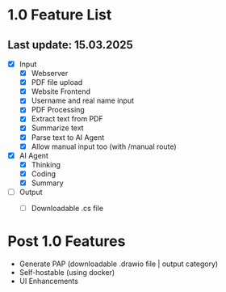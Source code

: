 # 1.0 Feature List
## Last update: 15.03.2025
- [x] Input
    - [x] Webserver
    - [x] PDF file upload
    - [x] Website Frontend
    - [x] Username and real name input
    - [x] PDF Processing
    - [x] Extract text from PDF
    - [x] Summarize text
    - [x] Parse text to AI Agent
    - [x] Allow manual input too (with /manual route)

- [x] AI Agent
    - [x] Thinking
    - [x] Coding
    - [x] Summary

- [ ] Output
    - [ ] Downloadable .cs file


# Post 1.0 Features
- Generate PAP (downloadable .drawio file | output category)
- Self-hostable (using docker)
- UI Enhancements
